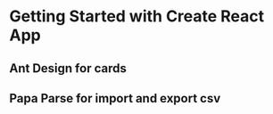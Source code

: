 # Getting Started with Create React App

## Ant Design for cards

## Papa Parse for import and export csv